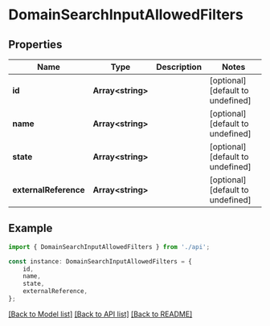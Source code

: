 # DomainSearchInputAllowedFilters


## Properties

Name | Type | Description | Notes
------------ | ------------- | ------------- | -------------
**id** | **Array&lt;string&gt;** |  | [optional] [default to undefined]
**name** | **Array&lt;string&gt;** |  | [optional] [default to undefined]
**state** | **Array&lt;string&gt;** |  | [optional] [default to undefined]
**externalReference** | **Array&lt;string&gt;** |  | [optional] [default to undefined]

## Example

```typescript
import { DomainSearchInputAllowedFilters } from './api';

const instance: DomainSearchInputAllowedFilters = {
    id,
    name,
    state,
    externalReference,
};
```

[[Back to Model list]](../README.md#documentation-for-models) [[Back to API list]](../README.md#documentation-for-api-endpoints) [[Back to README]](../README.md)
